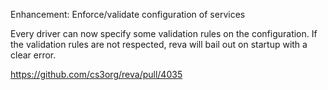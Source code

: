 Enhancement: Enforce/validate configuration of services

Every driver can now specify some validation rules on the
configuration. If the validation rules are not respected,
reva will bail out on startup with a clear error.

https://github.com/cs3org/reva/pull/4035
